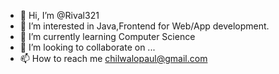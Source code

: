 - 👋 Hi, I’m @Rival321
- 👀 I’m interested in Java,Frontend for Web/App development.
- 🌱 I’m currently learning Computer Science
- 💞️ I’m looking to collaborate on ...
- 📫 How to reach me chilwalopaul@gmail.com

<!---
Rival321/Rival321 is a ✨ special ✨ repository because its `README.md` (this file) appears on your GitHub profile.
You can click the Preview link to take a look at your changes.
--->
